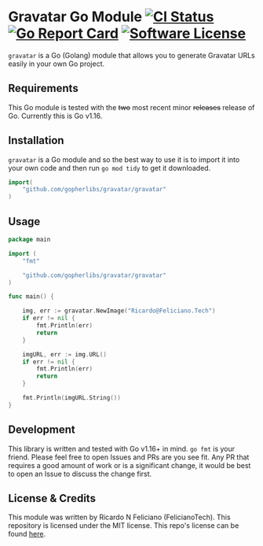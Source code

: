 # Gravatar Go Module [![CI Status](https://circleci.com/gh/gopherlibs/gravatar.svg?style=shield)](https://app.circleci.com/pipelines/github/gopherlibs/gravatar) [![Go Report Card](https://goreportcard.com/badge/github.com/gopherlibs/gravatar)](https://goreportcard.com/report/github.com/gopherlibs/gravatar) [![Software License](https://img.shields.io/badge/license-MIT-blue.svg)](https://raw.githubusercontent.com/gopherlibs/gravatar/master/LICENSE)

`gravatar` is a Go (Golang) module that allows you to generate Gravatar URLs easily in your own Go project.


## Requirements

This Go module is tested with the ~~two~~ most recent minor ~~releases~~ release of Go.
Currently this is Go v1.16.


## Installation

`gravatar` is a Go module and so the best way to use it is to import it into your own code and then run `go mod tidy` to get it downloaded.

```go
import(
	"github.com/gopherlibs/gravatar/gravatar"
)
```


## Usage


```go
package main

import (
	"fmt"

	"github.com/gopherlibs/gravatar/gravatar"
)

func main() {

	img, err := gravatar.NewImage("Ricardo@Feliciano.Tech")
	if err != nil {
		fmt.Println(err)
		return
	}

	imgURL, err := img.URL()
	if err != nil {
		fmt.Println(err)
		return
	}

	fmt.Println(imgURL.String())
}
```


## Development

This library is written and tested with Go v1.16+ in mind.
`go fmt` is your friend.
Please feel free to open Issues and PRs are you see fit.
Any PR that requires a good amount of work or is a significant change, it would be best to open an Issue to discuss the change first.


## License & Credits

This module was written by Ricardo N Feliciano (FelicianoTech).
This repository is licensed under the MIT license.
This repo's license can be found [here](./LICENSE).

